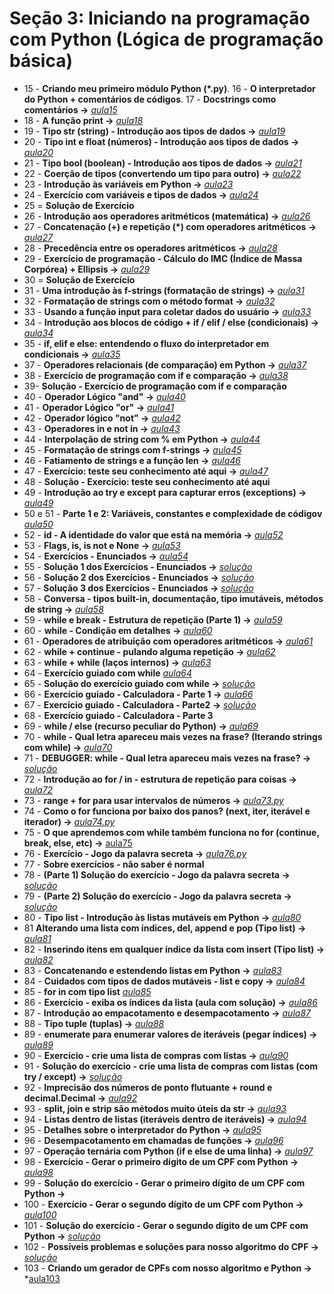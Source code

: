 # Seção 3: Iniciando na programação com Python (Lógica de programação básica)

- 15 - **Criando meu primeiro módulo Python (*.py)**. 16 - **O interpretador do Python + comentários de códigos**. 17 - **Docstrings como comentários ->**  *[aula15](aula15.py)*
- 18 - **A função print ->** *[aula18](aula18.py)*
- 19 - **Tipo str (string) - Introdução aos tipos de dados ->** *[aula19](aula19.py)*
- 20 - **Tipo int e float (números) - Introdução aos tipos de dados ->** *[aula20](aula20.py)*
- 21 - **Tipo bool (boolean) - Introdução aos tipos de dados ->** *[aula21](aula20.py)*
- 22 - **Coerção de tipos (convertendo um tipo para outro) ->**  *[aula22](aula22.py)*
- 23 - **Introdução às variáveis em Python ->** *[aula23](aula23.py)*
- 24 - **Exercício com variáveis e tipos de dados ->** *[aula24](aula24.py)*
- 25 = **Solução de Exercício**
- 26 - **Introdução aos operadores aritméticos (matemática) ->** *[aula26](aula26.py)*
- 27 - **Concatenação (+) e repetição (\*) com operadores aritméticos ->** *[aula27](aula27.py)*
- 28 - **Precedência entre os operadores aritméticos ->** *[aula28](aula28.py)*
- 29 - **Exercício de programação - Cálculo do IMC (Índice de Massa Corpórea) + Ellipsis ->** *[aula29](aula29.py)*
- 30 = **Solução de Exercício**
- 31 - **Uma introdução às f-strings (formatação de strings) ->** *[aula31](aula31.py)*
- 32 - **Formatação de strings com o método format ->** *[aula32](aula32.py)*
- 33 -  **Usando a função input para coletar dados do usuário ->** *[aula33](aula33.py)*
- 34 - **Introdução aos blocos de código + if / elif / else (condicionais) ->** *[aula34](aula34.py)*
- 35 - **if, elif e else: entendendo o fluxo do interpretador em condicionais ->** *[aula35](aula35.py)*
- 37 - **Operadores relacionais (de comparação) em Python ->** *[aula37](aula37.py)*
- 38 - **Exercício de programação com if e comparação ->** *[aula38](aula38.py)*
- 39-  **Solução - Exercício de programação com if e comparação**
- 40 - **Operador Lógico "and" ->** *[aula40](aula40.py)*
- 41 - **Operador Lógico "or" ->** *[aula41](aula41.py)*
- 42 - **Operador lógico "not" ->** *[aula42](aula42.py)*
- 43 - **Operadores in e not in ->** *[aula43](aula43.py)*
- 44 - **Interpolação de string com % em Python ->** *[aula44](aula44.py)*
- 45 - **Formatação de strings com f-strings ->** *[aula45](aula45.py)*
- 46 - **Fatiamento de strings e a função len ->** *[aula46](aula46.py)*
- 47 - **Exercício: teste seu conhecimento até aqui ->** *[aula47](aula47.py)*
- 48 - **Solução - Exercício: teste seu conhecimento até aqui**
- 49 - **Introdução ao try e except para capturar erros (exceptions) ->** *[aula49](aula49.py)*
- 50 e 51 - **Parte 1 e 2: Variáveis, constantes e complexidade de códigov** *[aula50](aula50.py)*
- 52 - **id - A identidade do valor que está na memória ->** *[aula52](aula52.py)*
- 53 - **Flags, is, is not e None ->** *[aula53](aula53.py)*
- 54 - **Exercícios - Enunciados ->** *[aula54](aula54.py)*
- 55 - **Solução 1 dos Exercícios - Enunciados ->** *[solução](https://github.com/luizomf/cursopython2023/commit/52994846438aaad92d40788260fb12522aa3082a#diff-f0d7b69208694cb2f748d0f32c56dc9fa1cd49ecfccaf6b26353026a3e7e6bbe)*
- 56 - **Solução 2 dos Exercícios - Enunciados ->** *[solução](https://github.com/luizomf/cursopython2023/blob/33faded61e80444b18a8210d9403d40592bd9bc3/aula32.py)*
- 57 - **Solução 3 dos Exercícios - Enunciados ->** *[solução](https://github.com/luizomf/cursopython2023/blob/33faded61e80444b18a8210d9403d40592bd9bc3/aula32.py)*
- 58 - **Conversa - tipos built-in, documentação, tipo imutáveis, métodos de string ->** *[aula58](aula58.py)*
- 59 - **while e break - Estrutura de repetição (Parte 1) ->** *[aula59](aula59.py)*
- 60 - **while - Condição em detalhes ->** *[aula60](aula60.py)*
- 61 - **Operadores de atribuição com operadores aritméticos ->** *[aula61](aula61.py)*
- 62 - **while + continue - pulando alguma repetição ->** *[aula62](aula62.py)*
- 63 - **while + while (laços internos) ->** *[aula63](aula63.py)*
- 64 - **Exercício guiado com while** *[aula64](aula64.py)*
- 65 - **Solução do exercício guiado com while ->** *[solução](https://github.com/luizomf/cursopython2023/blob/7b48465a80068aaab91073c3b7f4f9a77dff50fc/aula39.py)*
- 66 - **Exercício guiado - Calculadora - Parte 1 ->** *[aula66](aula66.py)*
- 67 - **Exercício guiado - Calculadora - Parte2 ->**  *[solução](https://github.com/luizomf/cursopython2023/blob/9fbb8ff8837c12618365ad7b3ac4728e1f1c3b38/aula40.py)*
- 68 - **Exercício guiado - Calculadora - Parte 3**
- 69 - **while / else (recurso peculiar do Python) ->** *[aula69](https://github.com/luizomf/cursopython2023/blob/69b7c76071902625f03beaffc10ba3b514b382c6/aula41.py)*
- 70 - **while - Qual letra apareceu mais vezes na frase? (Iterando strings com while) ->** *[aula70](aula70.py)*
- 71 - **DEBUGGER: while - Qual letra apareceu mais vezes na frase? ->** *[solução](https://github.com/luizomf/cursopython2023/blob/054eb06240cf90f5b8a13471d602ce384b513b0c/aula42.py)*
- 72 - **Introdução ao for / in - estrutura de repetição para coisas ->** *[aula72](aula72.py)*
- 73 - **range + for para usar intervalos de números ->** *[aula73.py](aula73.py)*
- 74 - **Como o for funciona por baixo dos panos? (next, iter, iterável e iterador) ->** *[aula74.py](aula74.py)*
- 75 - **O que aprendemos com while também funciona no for (continue, break, else, etc) ->** [aula75](aula75.py)
- 76 - **Exercício - Jogo da palavra secreta ->** *[aula76.py](aula76.py)*
- 77 - **Sobre exercícios - não saber é normal**
- 78 - **(Parte 1) Solução do exercício - Jogo da palavra secreta ->** *[solução](https://github.com/luizomf/cursopython2023/blob/952acfec22dedad81c42b1305ab2564d3da3c021/aula47.py)*
- 79 - **(Parte 2) Solução do exercício - Jogo da palavra secreta ->** *[solução](https://github.com/luizomf/cursopython2023/blob/06714511609940c132648e7ffecb2bb06ec36f0b/aula47.py)*
- 80 - **Tipo list - Introdução às listas mutáveis em Python ->** *[aula80](aula80.py)*
- 81  **Alterando uma lista com índices, del, append e pop (Tipo list) ->** *[aula81](aula81.py)*
- 82 - **Inserindo itens em qualquer índice da lista com insert (Tipo list) ->** *[aula82](aula82.py)*
- 83 - **Concatenando e estendendo listas em Python ->** *[aula83](aula83.py)*
- 84 - **Cuidados com tipos de dados mutáveis - list e copy ->** *[aula84](aula82.py)*
- 85 - **for in com tipo list** *[aula85](aula85.py)*
- 86 - **Exercício - exiba os índices da lista (aula com solução) ->** *[aula86](aula86.py)*
- 87 - **Introdução ao empacotamento e desempacotamento ->** *[aula87](aula87.py)*
- 88 - **Tipo tuple (tuplas) ->** *[aula88](aula88.py)*
- 89 - **enumerate para enumerar valores de iteráveis (pegar índices) ->** *[aula89](aula89.py)*
- 90 - **Exercício - crie uma lista de compras com listas ->** *[aula90](aula90.py)*
- 91 - **Solução do exercício - crie uma lista de compras com listas (com try / except) ->** *[solução](https://github.com/luizomf/cursopython2023/blob/1e0e53b8c30fbcf370dd5ca3edc2a74dd99727a2/aula54.py*)*
- 92 - **Imprecisão dos números de ponto flutuante + round e decimal.Decimal ->** *[aula92](aula92.py)*
- 93 - **split, join e strip são métodos muito úteis da str ->** *[aula93](aula93.py)*
- 94 - **Listas dentro de listas (iteráveis dentro de iteráveis) ->** *[aula94](aula94.py)*
- 95 - **Detalhes sobre o interpretador do Python ->** *[aula95](aula95.py)*
- 96 - **Desempacotamento em chamadas de funções ->** *[aula96](aula96.py)*
- 97 - **Operação ternária com Python (if e else de uma linha) ->** *[aula97](aula97.py)*
- 98 - **Exercício - Gerar o primeiro dígito de um CPF com Python ->** *[aula98](aula98.py)*
- 99 - **Solução do exercício - Gerar o primeiro dígito de um CPF com Python ->**
- 100 -  **Exercício - Gerar o segundo dígito de um CPF com Python ->** *[aula100](aula100.py)*
- 101 - **Solução do exercício - Gerar o segundo dígito de um CPF com Python ->** *[solução](https://github.com/luizomf/cursopython2023/blob/a39197026bc836d7db53543689e289057b9ed740/aula62.py)*
- 102 - **Possíveis problemas e soluções para nosso algoritmo do CPF ->** *[solução](https://github.com/luizomf/cursopython2023/blob/4b38f48e2cde665bdb29ec419b9d00fc7d772caf/aula63.py)*
- 103 - **Criando um gerador de CPFs com nosso algoritmo e Python ->** *[aula103](aula103.py)
